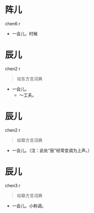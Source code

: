 # 阵儿
chen6 r
- 一会儿，时候

# 辰儿
chen2 r
> 如东方言词典
- 一会儿。
  - ～工夫。

# 辰儿
chen2 r
> 如皋方言词典
- 一会儿。（注：此处“辰”经常变调为上声。）

# 辰儿
chen3 r
> 如皋方言词典
- 一会儿。小称调。

